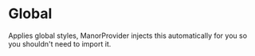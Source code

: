 # Global

Applies global styles, ManorProvider injects this automatically for you so you shouldn't need to import it.
